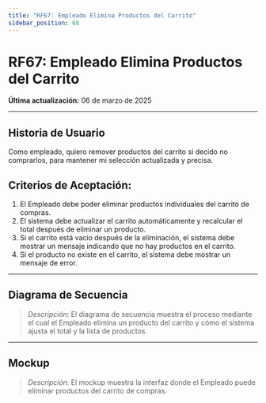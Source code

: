 ```yaml
---
title: "RF67: Empleado Elimina Productos del Carrito"  
sidebar_position: 68
---
```


# RF67: Empleado Elimina Productos del Carrito  

**Última actualización:** 06 de marzo de 2025  

---

## Historia de Usuario  

Como empleado, quiero remover productos del carrito si decido no comprarlos, para mantener mi selección actualizada y precisa.



## **Criterios de Aceptación:**  

1. El Empleado debe poder eliminar productos individuales del carrito de compras.  
2. El sistema debe actualizar el carrito automáticamente y recalcular el total después de eliminar un producto.  
3. Si el carrito está vacío después de la eliminación, el sistema debe mostrar un mensaje indicando que no hay productos en el carrito.  
4. Si el producto no existe en el carrito, el sistema debe mostrar un mensaje de error.  

---

## **Diagrama de Secuencia**  

> *Descripción*: El diagrama de secuencia muestra el proceso mediante el cual el Empleado elimina un producto del carrito y cómo el sistema ajusta el total y la lista de productos.  

---

## **Mockup**  

> *Descripción*: El mockup muestra la interfaz donde el Empleado puede eliminar productos del carrito de compras.  
